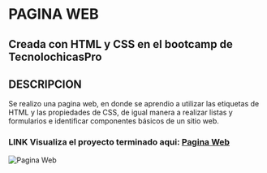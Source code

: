 # PAGINA WEB
## Creada con HTML y CSS en el bootcamp de TecnolochicasPro 

## DESCRIPCION   
Se realizo una pagina web, en donde se aprendio a utilizar las etiquetas de HTML y las propiedades de CSS, de igual manera a realizar listas y formularios e identificar componentes básicos de un sitio web.  

### LINK  Visualiza el proyecto terminado aqui:  [Pagina Web](https://vanesaparrales.github.io/Pagina-web/)

![Pagina Web](https://github.com/VanesaParrales/Pagina-web/assets/81834671/4a225000-3af2-4e8a-a6e4-6eedca234269)
